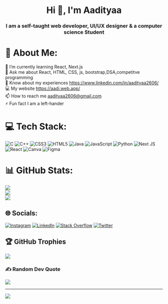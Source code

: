 <h1 align="center">Hi 👋, I'm Aadityaa</h1>
<h3 align="center">I am a self-taught web developer, UI/UX designer & a computer science Student</h3>

# 💫 About Me:
🌱 I’m currently learning React, Next.js<br>💬 Ask me about React, HTML, CSS, js, bootstrap,DSA,competitve programming<br>📄 Know about my experiences https://www.linkedin.com/in/aadityaa2606/<br>💻 My website https://aadi.web.app/<br>📫 How to reach me aadityaa2606@gmail.com<br>⚡ Fun fact I am a left-hander

# 💻 Tech Stack:
![C](https://img.shields.io/badge/c-%2300599C.svg?style=flat&logo=c&logoColor=white) ![C++](https://img.shields.io/badge/c++-%2300599C.svg?style=flat&logo=c%2B%2B&logoColor=white) ![CSS3](https://img.shields.io/badge/css3-%231572B6.svg?style=flat&logo=css3&logoColor=white) ![HTML5](https://img.shields.io/badge/html5-%23E34F26.svg?style=flat&logo=html5&logoColor=white) ![Java](https://img.shields.io/badge/java-%23ED8B00.svg?style=flat&logo=java&logoColor=white) ![JavaScript](https://img.shields.io/badge/javascript-%23323330.svg?style=flat&logo=javascript&logoColor=%23F7DF1E) ![Python](https://img.shields.io/badge/python-3670A0?style=flat&logo=python&logoColor=ffdd54) ![Next JS](https://img.shields.io/badge/Next-black?style=flat&logo=next.js&logoColor=white) ![React](https://img.shields.io/badge/react-%2320232a.svg?style=flat&logo=react&logoColor=%2361DAFB) ![Canva](https://img.shields.io/badge/Canva-%2300C4CC.svg?style=flat&logo=Canva&logoColor=white) 	![Figma](https://img.shields.io/badge/figma-%23F24E1E.svg?style=flat&logo=figma&logoColor=white)


# 📊 GitHub Stats:
![](https://github-readme-stats.vercel.app/api?username=Aadityaa2606&theme=dark&hide_border=false&include_all_commits=false&count_private=false)<br/>
![](https://github-readme-streak-stats.herokuapp.com/?user=Aadityaa2606&theme=dark&hide_border=false)<br/>
![](https://github-readme-stats.vercel.app/api/top-langs/?username=Aadityaa2606&theme=dark&hide_border=false&include_all_commits=false&count_private=false&layout=compact)

## 🌐 Socials:
[![Instagram](https://img.shields.io/badge/Instagram-%23E4405F.svg?logo=Instagram&logoColor=white)](https://instagram.com/_aadi.2606_) [![LinkedIn](https://img.shields.io/badge/LinkedIn-%230077B5.svg?logo=linkedin&logoColor=white)](https://linkedin.com/in/aadityaa2606) [![Stack Overflow](https://img.shields.io/badge/-Stackoverflow-FE7A16?logo=stack-overflow&logoColor=white)](https://stackoverflow.com/users/aadityaa-n) [![Twitter](https://img.shields.io/badge/Twitter-%231DA1F2.svg?logo=Twitter&logoColor=white)](https://twitter.com/Aadityaa_2606) 

## 🏆 GitHub Trophies
![](https://github-profile-trophy.vercel.app/?username=Aadityaa2606&theme=monokai&no-frame=false&no-bg=true&margin-w=4)

### ✍️ Random Dev Quote
![](https://quotes-github-readme.vercel.app/api?type=horizontal&theme=dark)

---
[![](https://visitcount.itsvg.in/api?id=Aadityaa2606&icon=0&color=3)](https://visitcount.itsvg.in)

<!-- Proudly created with GPRM ( https://gprm.itsvg.in ) -->
